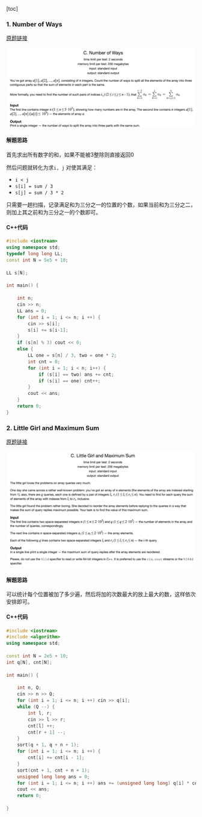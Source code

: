 [toc]

### 1. Number of Ways

[原题链接](https://codeforces.com/problemset/problem/466/C)

![image-20200913234035287](images/01.png)

#### 解题思路

首先求出所有数字的和，如果不能被3整除则直接返回0

然后问题就转化为求`i, j` 对使其满足：

- `i < j`
- `s[i] = sum / 3`
- `s[j] = sum / 3 * 2`

只需要一趟扫描，记录满足和为三分之一的位置的个数，如果当前和为三分之二，则加上其之前和为三分之一的个数即可。

#### C++代码

```c++
#include <iostream>
using namespace std;
typedef long long LL;
const int N = 5e5 + 10;

LL s[N];

int main() {

    int n;
    cin >> n;
    LL ans = 0;
    for (int i = 1; i <= n; i ++) {
        cin >> s[i];
        s[i] += s[i-1];
    }
    if (s[n] % 3) cout << 0;
    else {
        LL one = s[n] / 3, two = one * 2;
        int cnt = 0;
        for (int i = 1; i < n; i++) {
            if (s[i] == two) ans += cnt;
            if (s[i] == one) cnt++;
        }
        cout << ans;
    }
    return 0;
}
```

### 2. Little Girl and Maximum Sum

[原题链接](https://codeforces.com/problemset/problem/276/C)

![image-20200916231145377](images/02.png)

#### 解题思路

可以统计每个位置被加了多少遍，然后将加的次数最大的放上最大的数，这样依次安排即可。

#### C++代码

```c++
#include <iostream>
#include <algorithm>
using namespace std;

const int N = 2e5 + 10;
int q[N], cnt[N];

int main() {
    
    int n, Q;
    cin >> n >> Q;
    for (int i = 1; i <= n; i ++) cin >> q[i];
    while (Q --) {
        int l, r;
        cin >> l >> r;
        cnt[l] ++;
        cnt[r + 1] --;
    }
    sort(q + 1, q + n + 1);
    for (int i = 1; i <= n; i ++) {
        cnt[i] += cnt[i - 1];
    }
    sort(cnt + 1, cnt + n + 1);
    unsigned long long ans = 0;
    for (int i = 1; i <= n; i ++) ans += (unsigned long long) q[i] * cnt[i];
    cout << ans;
    return 0;
    
}
```

